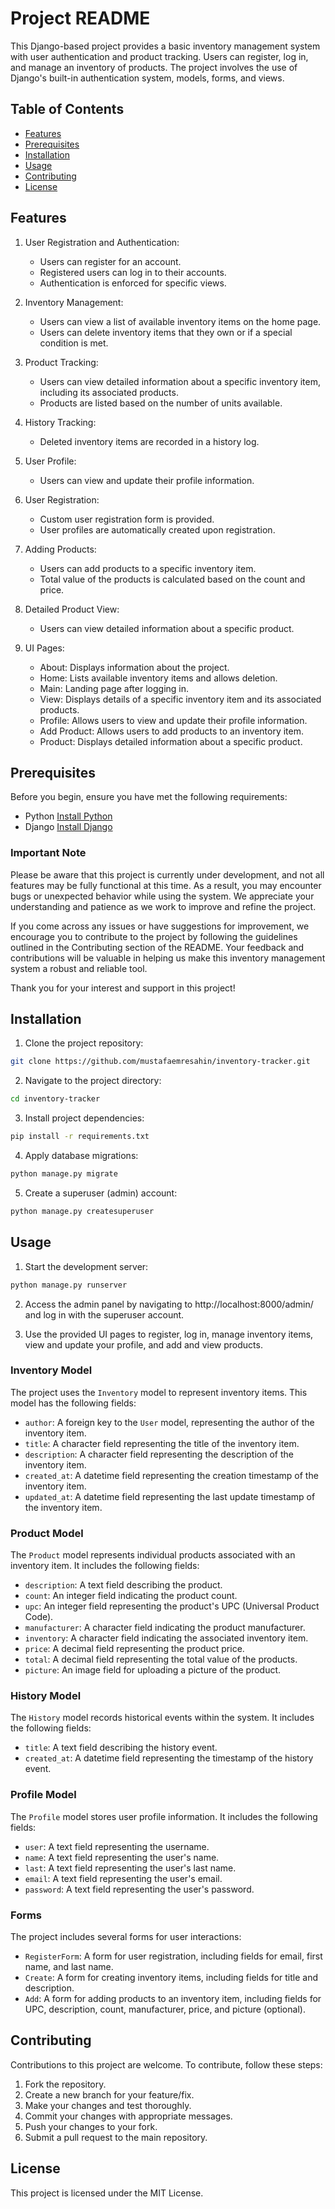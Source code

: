 # Project README

This Django-based project provides a basic inventory management system with user authentication and product tracking. Users can register, log in, and manage an inventory of products. The project involves the use of Django's built-in authentication system, models, forms, and views.

## Table of Contents

- [Features](#features)
- [Prerequisites](#prerequisites)
- [Installation](#installation)
- [Usage](#usage)
- [Contributing](#contributing)
- [License](#license)

## Features

1. User Registration and Authentication:
   - Users can register for an account.
   - Registered users can log in to their accounts.
   - Authentication is enforced for specific views.

2. Inventory Management:
   - Users can view a list of available inventory items on the home page.
   - Users can delete inventory items that they own or if a special condition is met.

3. Product Tracking:
   - Users can view detailed information about a specific inventory item, including its associated products.
   - Products are listed based on the number of units available.

4. History Tracking:
   - Deleted inventory items are recorded in a history log.

5. User Profile:
   - Users can view and update their profile information.

6. User Registration:
   - Custom user registration form is provided.
   - User profiles are automatically created upon registration.

7. Adding Products:
   - Users can add products to a specific inventory item.
   - Total value of the products is calculated based on the count and price.

8. Detailed Product View:
   - Users can view detailed information about a specific product.

9. UI Pages:
   - About: Displays information about the project.
   - Home: Lists available inventory items and allows deletion.
   - Main: Landing page after logging in.
   - View: Displays details of a specific inventory item and its associated products.
   - Profile: Allows users to view and update their profile information.
   - Add Product: Allows users to add products to an inventory item.
   - Product: Displays detailed information about a specific product.

## Prerequisites

Before you begin, ensure you have met the following requirements:

- Python [Install Python](https://www.python.org/downloads/)
- Django [Install Django](https://docs.djangoproject.com/en/stable/intro/install/)


### Important Note
Please be aware that this project is currently under development, and not all features may be fully functional at this time. As a result, you may encounter bugs or unexpected behavior while using the system. We appreciate your understanding and patience as we work to improve and refine the project.

If you come across any issues or have suggestions for improvement, we encourage you to contribute to the project by following the guidelines outlined in the Contributing section of the README. Your feedback and contributions will be valuable in helping us make this inventory management system a robust and reliable tool.

Thank you for your interest and support in this project!

## Installation

1. Clone the project repository:

```bash
git clone https://github.com/mustafaemresahin/inventory-tracker.git
```
2. Navigate to the project directory:

```bash
cd inventory-tracker
```

3. Install project dependencies:
```bash
pip install -r requirements.txt
```

4. Apply database migrations:
```bash
python manage.py migrate
```
5. Create a superuser (admin) account:
```bash
python manage.py createsuperuser
```

## Usage

1. Start the development server:
```bash
python manage.py runserver
```

2. Access the admin panel by navigating to http://localhost:8000/admin/ and log in with the superuser account.

3. Use the provided UI pages to register, log in, manage inventory items, view and update your profile, and add and view products.

### Inventory Model

The project uses the `Inventory` model to represent inventory items. This model has the following fields:

- `author`: A foreign key to the `User` model, representing the author of the inventory item.
- `title`: A character field representing the title of the inventory item.
- `description`: A character field representing the description of the inventory item.
- `created_at`: A datetime field representing the creation timestamp of the inventory item.
- `updated_at`: A datetime field representing the last update timestamp of the inventory item.

### Product Model

The `Product` model represents individual products associated with an inventory item. It includes the following fields:

- `description`: A text field describing the product.
- `count`: An integer field indicating the product count.
- `upc`: An integer field representing the product's UPC (Universal Product Code).
- `manufacturer`: A character field indicating the product manufacturer.
- `inventory`: A character field indicating the associated inventory item.
- `price`: A decimal field representing the product price.
- `total`: A decimal field representing the total value of the products.
- `picture`: An image field for uploading a picture of the product.

### History Model

The `History` model records historical events within the system. It includes the following fields:

- `title`: A text field describing the history event.
- `created_at`: A datetime field representing the timestamp of the history event.

### Profile Model

The `Profile` model stores user profile information. It includes the following fields:

- `user`: A text field representing the username.
- `name`: A text field representing the user's name.
- `last`: A text field representing the user's last name.
- `email`: A text field representing the user's email.
- `password`: A text field representing the user's password.

### Forms

The project includes several forms for user interactions:

- `RegisterForm`: A form for user registration, including fields for email, first name, and last name.
- `Create`: A form for creating inventory items, including fields for title and description.
- `Add`: A form for adding products to an inventory item, including fields for UPC, description, count, manufacturer, price, and picture (optional).

## Contributing

Contributions to this project are welcome. To contribute, follow these steps:

1. Fork the repository.
2. Create a new branch for your feature/fix.
3. Make your changes and test thoroughly.
4. Commit your changes with appropriate messages.
5. Push your changes to your fork.
6. Submit a pull request to the main repository.

## License

This project is licensed under the MIT License.
